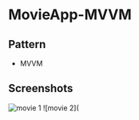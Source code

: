 # MovieApp-MVVM

## Pattern
- MVVM

## Screenshots
![movie 1](https://github.com/tunahanfiliz/StudyLessons/blob/main/Ekran%20Resmi%202022-10-26%2015.24.30.png)
![movie 2](
